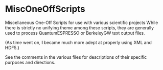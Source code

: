 # MiscOneOffScripts
Miscellaneous One-Off Scripts for use with various scientific projects
While there is strictly no unifying theme among these scripts,
they are generally used to process QuantumESPRESSO or BerkeleyGW
text output files.

(As time went on, I became much more adept at properly using XML and HDF5.)

See the comments in the various files for descriptions of their specific purposes and directions.
